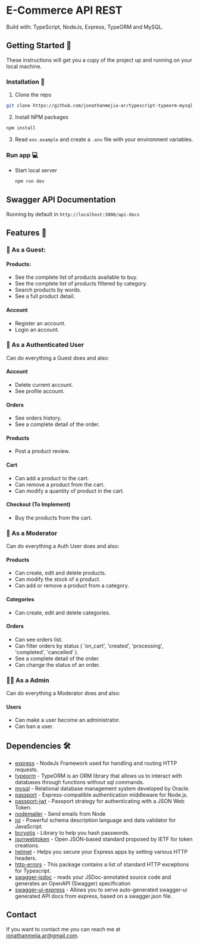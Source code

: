 # E-Commerce API REST

Build with: TypeScript, NodeJs, Express, TypeORM and MySQL.

## Getting Started 🚀

These instructions will get you a copy of the project up and running on your local machine.

### Installation 🔧

1. Clone the repo

```sh
git clone https://github.com/jonathanmejia-ar/typescript-typeorm-mysql.git
```

2. Install NPM packages

```sh
npm install
```

3. Read `env.example` and create a `.env` file with your environment variables.

### Run app 💻

- Start local server
  ```sh
  npm run dev
  ```

## Swagger API Documentation

Running by default in `http://localhost:3000/api-docs`

## Features 🎯

### 👥 As a Guest:

#### Products:

- See the complete list of products available to buy.
- See the complete list of products filtered by category.
- Search products by words.
- See a full product detail.

#### Account

- Register an account.
- Login an account.

### 🧑 As a Authenticated User

Can do everything a Guest does and also:

#### Account

- Delete current account.
- See profile account.

#### Orders

- See orders history.
- See a complete detail of the order.

#### Products

- Post a product review.

#### Cart

- Can add a product to the cart.
- Can remove a product from the cart.
- Can modify a quantity of product in the cart.

#### Checkout (To Implement)

- Buy the products from the cart.

### 🦸 As a Moderator

Can do everything a Auth User does and also:

#### Products

- Can create, edit and delete products.
- Can modify the stock of a product.
- Can add or remove a product from a category.

#### Categories

- Can create, edit and delete categories.

#### Orders

- Can see orders list.
- Can filter orders by status ( 'on_cart', 'created', 'processing', 'completed', 'cancelled' ).
- See a complete detail of the order.
- Can change the status of an order.

### 🧙‍♂️ As a Admin

Can do everything a Moderator does and also:

#### Users

- Can make a user become an administrator.
- Can ban a user.

## Dependencies 🛠️

- [express](https://www.npmjs.com/package/express) - NodeJs Framework used for handling and routing HTTP requests.
- [typeorm](https://www.npmjs.com/package/typeorm) - TypeORM is an ORM library that allows us to interact with databases through functions without sql commands.
- [mysql](https://www.npmjs.com/package/mysql) - Relational database management system developed by Oracle.
- [passport](https://www.npmjs.com/package/passport) - Express-compatible authentication middleware for Node.js.
- [passport-jwt](https://www.npmjs.com/package/passport-jwt) - Passport strategy for authenticating with a JSON Web Token.
- [nodemailer](https://www.npmjs.com/package/nodemailer) - Send emails from Node
- [joi](https://www.npmjs.com/package/joi) - Powerful schema description language and data validator for JavaScript.
- [bcryptjs](https://www.npmjs.com/package/bcryptjs) - Library to help you hash passwords.
- [jsonwebtoken](https://www.npmjs.com/package/jsonwebtoken) - Open JSON-based standard proposed by IETF for token creations.
- [helmet](https://www.npmjs.com/package/helmet) - Helps you secure your Express apps by setting various HTTP headers.
- [http-errors](https://www.npmjs.com/package/@curveball/http-errors) - This package contains a list of standard HTTP exceptions for Typescript.
- [swagger-jsdoc](https://www.npmjs.com/package/swagger-jsdoc) - reads your JSDoc-annotated source code and generates an OpenAPI (Swagger) specification
- [swagger-ui-express](https://www.npmjs.com/package/swagger-ui-express) - Allows you to serve auto-generated swagger-ui generated API docs from express, based on a swagger.json file.

## Contact

If you want to contact me you can reach me at <jonathanmejia.ar@gmail.com>.
